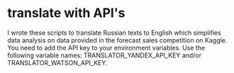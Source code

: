 # translate with API's
I wrote these scripts to translate Russian texts to English which simplifies data analysis on data provided in the forecast sales competition on Kaggle. You need to add the API key to your environment variables. Use the following variable names: TRANSLATOR_YANDEX_API_KEY and/or TRANSLATOR_WATSON_API_KEY.
